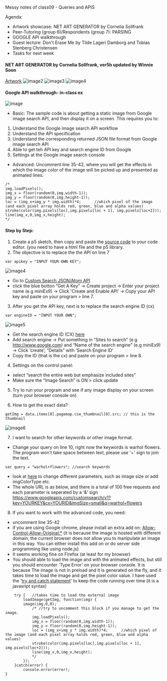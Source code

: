 Messy notes of class09 - Queries and APIS

Agenda:
- Artwork showcase: NET ART GENERATOR by Cornelia Sollfrank
- Peer-Tutoring (group 6)/Respondents (group 7): PARSING
- GOOGLE API walkthrough
- Guest lecture: Don't Erase Me by Tilde Lageri Damborg and Tobias Stenberg Christensen
- Tasks for next week

#### NET ART GENERATOR by Cornelia Sollfrank, ver5b updated by Winnie Soon
[Artwork](http://nag.iap.de/)
![image2](https://github.com/AUAP/AP2018/blob/master/class09/api.png)
![image3](https://github.com/AUAP/AP2018/blob/master/class09/api1.png)
![image4](https://github.com/AUAP/AP2018/blob/master/class09/api2.png)

#### Google API walkthrough- in-class ex
![image](https://github.com/AUAP/AP2018/blob/master/class09/flowers.gif)
- Basic: The sample code is about getting a static image from Google image search API, and then display it on a screen. This requires you to:
1. Understand the Google image search API workflow
2. Understand the API specification
3. Understand the corresponding returned JSON file format from Google image search API
4. Able to get teh API key and search engine ID from Google
5. Settings at the Google image search console
- Advanced: Uncomment line 35-42, where you will get the effects in which the image color of the image will be picked up and presented as animated lines.
```
/*
img.loadPixels();
img_x = floor(random(0,img.width-1));
img_y = floor(random(0,img.height-1));
loc = (img_x+img_y * img.width)*4;		//which pixel of the image (and each pixel array holds red, green, blue and alpha values)
stroke(color(img.pixels[loc],img.pixels[loc + 1], img.pixels[loc+2]));
line(img_x,0,img_x,height);
*/
```

#### Step by Step:
1. Create a p5 sketch, then copy and paste the [source code](https://github.com/AUAP/AP2018/blob/master/class09/sketch09/sketch09.js) to your code editor. (you need to have a html file and the p5 library.
2. The objective is to replace the the API on line 7
```
var apikey = "INPUT YOUR OWN KEY"; 
```
![image4](https://github.com/AUAP/AP2018/blob/master/class09/image4.png)
- Go to [Custom Search JSON/Atom API](https://developers.google.com/custom-search/json-api/v1/overview)
- click the blue botton “Get A Key” -> Create project -> Enter your project name (e.g miniEx9) -> Click 'Create and Enable API’ -> Copy your API key and paste on your program > line 7.

3. After you get the API key, next is to replace the search engine ID (cx)
```
var engineID = "INPUT YOUR OWN";
```
![image5](https://github.com/AUAP/AP2018/blob/master/class09/image5.png)

- Get the search engine ID (CX) [here](https://cse.google.com/all)
- Add search engine -> Put something in “Sites to search” (e.g http://www.google.com) and “Name of the search engine” (e.g miniEx9) -> Click ‘create’; “Details” with ‘Search Engine ID’ 
- Copy the ID (that is the cx) and paste on your program > line 8. 

4. Settings on the control panel:
- select “search the entire web but emphasize included sites” 
- Make sure the “Image Search” is ON > click update

5. Try to run your program and see if any image display on your screen (turn your browser console on)

6. How to get the exact data? 
```
getImg = data.items[0].pagemap.cse_thumbnail[0].src; // this is the thumbnail
```
![image6](https://github.com/AUAP/AP2018/blob/master/class09/image6.png)

7. I want to search for other keywords or other image format.
- Change your query on line 10, right now the keywords is warhol flowers. The program won't take space between text, please use '+' sign to join the text. 
```
var query = "warhol+flowers"; //search keywords
```
- look at [here](https://developers.google.com/custom-search/json-api/v1/reference/cse/list#parameters) to change different parameters, such as image size or add imgColorType etc. 
- The whole URL is as below, and there is a total of 100 free requests and each parameter is seperated by a '&' sign 
https://www.googleapis.com/customsearch/v1?key=YOURKEY&cx=YOURID&imgSize=small&q=warhol+flowers


8. If you want to work with the advanced code, you need:
- uncomment line 35-42
- if you are using Google chrome, please install an extra add on: [Allow-Control-Allow-Original:*](https://chrome.google.com/webstore/detail/allow-control-allow-origi/nlfbmbojpeacfghkpbjhddihlkkiljbi?hl=en) (it is because the image is hosted with different domain, the current browser does not allow you to manipulate an image in this way. You can either install this add on or do server side programming like using node.js)
- It seems working fine on Firefox (at least for my browser)
- You should able to load the image and with the animated effects, but still you should encounter 'Type Error' on your browser console. It is because The image is not in preload and it is generated on the fly, and it takes time to load the image and get the pixel color value. I have used the '[try and catch statement](https://developer.mozilla.org/en-US/docs/Web/JavaScript/Reference/Statements/try...catch)' to keep the code running over time (it is a javasript syntax)
```
	try {	//takes time to load the external image
		loadImage(getImg, function(img) {
		image(img,0,0);
			/* //try to uncomment this block if you manage to get the image. 
			img.loadPixels();
			img_x = floor(random(0,img.width-1));
			img_y = floor(random(0,img.height-1));
			loc = (img_x+img_y * img.width)*4;		//which pixel of the image (and each pixel array holds red, green, blue and alpha values)
			stroke(color(img.pixels[loc],img.pixels[loc + 1], img.pixels[loc+2]));
			line(img_x,0,img_x,height);
			*/
		});
	}catch(error) {
  		console.error(error);
}
```

